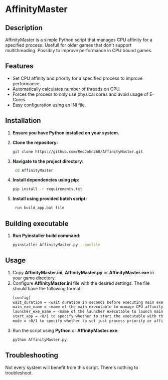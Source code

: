 # AffinityMaster

## Description
AffinityMaster is a simple Python script that manages CPU affinity for a specified process. Usefull for older games that don't support multithreading. Possibly to improve performance in CPU bound games.

## Features
- Set CPU affinity and priority for a specified process to improve performance.
- Automatically calculates number of threads on CPU.
- Forces the process to only use physical cores and avoid usage of E-Cores.
- Easy configuration using an INI file.

## Installation
1. **Ensure you have Python installed on your system.**

2. **Clone the repository:**
    ```sh
   git clone https://github.com/RedJohn260/AffinityMaster.git
3. **Navigate to the project directory:**
   ```sh
    cd AffinityMaster
4. **Install dependencies using pip:**
    ```sh
    pip install -r requirements.txt
5. **Install using provided batch script:**
   ```sh
    run build_app.bat file

## Building executable
1. **Run Pyinstaller build command:**
   ```sh
   pyinstaller AffinityMaster.py --onefile

## Usage
1. Copy **AffinityMaster.ini**, **AffinityMaster.py** or **AffinityMaster.exe** in your game directory.
2. Configure **AffinityMaster.ini** file with the desired settings. The file should have the following format: 
   ```sh
   [config]
   wait_duration = <wait duration in seconds before executing main executable>
   main_exe_name = <name of the main executable to manage CPU affinity and priority>
   launcher_exe_name = <name of the launcher executable to launch main executable>
   start_app = <0/1 to specify whether to start the executable with the PlayGTAIV script>
   mode = <0/1 to specify whether to set just process priority or affinity and priority>
   ```
3. Run the script using **Python** or **AffinityMaster.exe**:
   ```sh
   python AffinityMaster.py

## Troubleshooting 
Not every system will benefit from this script. There's nothing to troubleshoot.